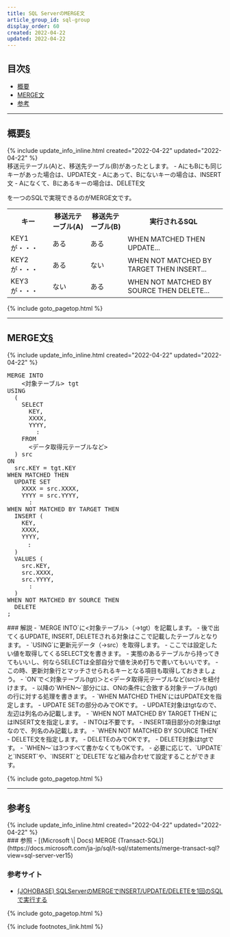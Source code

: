 ```yaml
---
title: SQL ServerのMERGE文
article_group_id: sql-group
display_order: 60
created: 2022-04-22
updated: 2022-04-22
---
```


## <a name="index">目次</a><a class="heading-anchor-permalink" href="#目次">§</a>

<ul id="index_ul">
<li><a href="#概要">概要</a></li>
<li><a href="#MERGE文">MERGE文</a></li>
<li><a href="#参考">参考</a></li>
</ul>

* * *
## <a name="概要">概要</a><a class="heading-anchor-permalink" href="#概要">§</a>
<div class="chapter-updated">{% include update_info_inline.html created="2022-04-22" updated="2022-04-22" %}</div>
移送元テーブル(A)と、移送先テーブル(B)があったとします。  
- AにもBにも同じキーがあった場合は、UPDATE文
- Aにあって、Bにないキーの場合は、INSERT文
- Aになくて、Bにあるキーの場合は、DELETE文

を一つのSQLで実現できるのがMERGE文です。

<table class="normal">
	<tr>
		<th markdown="span">キー</th>
		<th markdown="span">移送元テーブル(A)</th>
		<th markdown="span">移送先テーブル(B)</th>
		<th markdown="span">実行されるSQL</th>
	</tr>
	<tr>
		<td markdown="span">KEY1が・・・</td>
		<td markdown="span">ある</td>
		<td markdown="span">ある</td>
		<td markdown="span">WHEN MATCHED THEN UPDATE...</td>
	</tr>
	<tr>
		<td markdown="span">KEY2が・・・</td>
		<td markdown="span">ある</td>
		<td markdown="span">ない</td>
		<td markdown="span">WHEN NOT MATCHED BY TARGET THEN INSERT...</td>
	</tr>
	<tr>
		<td markdown="span">KEY3が・・・</td>
		<td markdown="span">ない</td>
		<td markdown="span">ある</td>
		<td markdown="span">WHEN NOT MATCHED BY SOURCE THEN DELETE...</td>
	</tr>
</table>

{% include goto_pagetop.html %}

* * *
## <a name="MERGE文">MERGE文</a><a class="heading-anchor-permalink" href="#MERGE文">§</a>
<div class="chapter-updated">{% include update_info_inline.html created="2022-04-22" updated="2022-04-22" %}</div>
<div class="code-box-syntax no-title">
<pre>
MERGE INTO
    &lt;対象テーブル&gt; tgt
USING
  (
    SELECT
      KEY,
      XXXX,
      YYYY,
        :
    FROM
      &lt;データ取得元テーブルなど&gt;
  ) src
ON
  src.KEY = tgt.KEY
WHEN MATCHED THEN
  UPDATE SET
    XXXX = src.XXXX,
    YYYY = src.YYYY,
      :
WHEN NOT MATCHED BY TARGET THEN
  INSERT (
    KEY,
    XXXX,
    YYYY,
    　:
  )
  VALUES (
    src.KEY,
    src.XXXX,
    src.YYYY,
      :
  )
WHEN NOT MATCHED BY SOURCE THEN
  DELETE 
;
</pre>
</div>
### 解説
- `MERGE INTO`に<対象テーブル>（→tgt）を記載します。
  - 後で出てくるUPDATE, INSERT, DELETEされる対象はここで記載したテーブルとなります。
- `USING`に更新元データ（→src）を取得します。
  - ここでは設定したい値を取得してくるSELECT文を書きます。
  - 実態のあるテーブルから持ってきてもいいし、何ならSELECTは全部自分で値を決め打ちで書いてもいいです。
  - この時、更新対象行とマッチさせられるキーとなる項目も取得しておきましょう。
- `ON`で＜対象テーブル(tgt)＞と<データ取得元テーブルなど(src)>を紐付けます。
- 以降の`WHEN～`部分には、ONの条件に合致する対象テーブル(tgt)の行に対する処理を書きます。
- `WHEN MATCHED THEN`にはUPDATE文を指定します。
  - UPDATE SETの部分のみでOKです。
  - UPDATE対象はtgtなので、左辺は列名のみ記載します。
- `WHEN NOT MATCHED BY TARGET THEN`にはINSERT文を指定します。
    - INTOは不要です。
    - INSERT項目部分の対象はtgtなので、列名のみ記載します。
- `WHEN NOT MATCHED BY SOURCE THEN`
  - DELETE文を指定します。
    - DELETEのみでOKです。
    - DELETE対象はtgtです。
- `WHEN～`は3つすべて書かなくてもOKです。
  - 必要に応じて、`UPDATE`と`INSERT`や、`INSERT`と`DELETE`など組み合わせて設定することができます。
  

{% include goto_pagetop.html %}

* * *
## <a name="参考">参考</a><a class="heading-anchor-permalink" href="#参考">§</a>
<div class="chapter-updated">{% include update_info_inline.html created="2022-04-22" updated="2022-04-22" %}</div>
### 参照
- [(Microsoft \| Docs) MERGE (Transact-SQL)](https://docs.microsoft.com/ja-jp/sql/t-sql/statements/merge-transact-sql?view=sql-server-ver15)

### 参考サイト
- [(JOHOBASE) SQLServerのMERGEでINSERT/UPDATE/DELETEを1回のSQLで実行する](https://johobase.com/sqlserver-merge-insert-update-delete/)

{% include goto_pagetop.html %}

{% include footnotes_link.html %}
